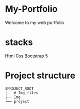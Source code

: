 # My-Portfolio
Welcome to my web portfolio

# stacks
Html
Css
Bootstrap 5

# Project structure

```
$PROJECT_ROOT
│   # Img files
├── Img
└── project
```
